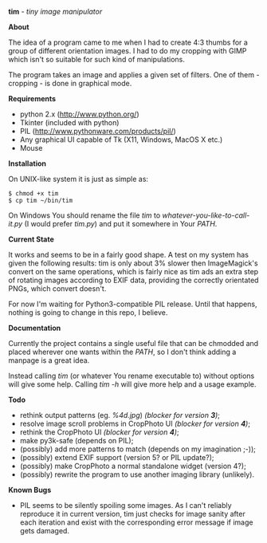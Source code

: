 **tim** - *tiny image manipulator*

**About**

The idea of a program came to me when I had to create 4:3 thumbs for a group of different orientation images. I had to do my cropping with GIMP which isn't so suitable for such kind of manipulations.

The program takes an image and applies a given set of filters. One of them - cropping - is done in graphical mode.

**Requirements**

 * python 2.x (http://www.python.org/)
 * Tkinter (included with python)
 * PIL (http://www.pythonware.com/products/pil/)
 * Any graphical UI capable of Tk (X11, Windows, MacOS X etc.)
 * Mouse

**Installation**

On UNIX-like system it is just as simple as:

	$ chmod +x tim
	$ cp tim ~/bin/tim

On Windows You should rename the file *tim* to *whatever-you-like-to-call-it.py* (I would prefer *tim.py*) and put it somewhere in Your *PATH*.

**Current State**

It works and seems to be in a fairly good shape. A test on my system has given the following results: tim is only about 3% slower then ImageMagick's convert on the same operations, which is fairly nice as tim ads an extra step of rotating images according to EXIF data, providing the correctly orientated PNGs, which convert doesn't.

For now I'm waiting for Python3-compatible PIL release. Until that happens, nothing is going to change in this repo, I believe.

**Documentation**

Currently the project contains a single useful file that can be chmodded and placed wherever one wants within the *PATH*, so I don't think adding a manpage is a great idea.

Instead calling *tim* (or whatever You rename executable to) without options will give some help. Calling *tim -h* will give more help and a usage example.

**Todo**

 * rethink output patterns (eg. *%4d.jpg*) *(blocker for version **3**)*;
 * resolve image scroll problems in CropPhoto UI *(blocker for version **4**)*;
 * rethink the CropPhoto UI *(blocker for version **4**)*;
 * make py3k-safe (depends on PIL);
 * (possibly) add more patterns to match (depends on my imagination ;-));
 * (possibly) extend EXIF support (version 5? or PIL update?);
 * (possibly) make CropPhoto a normal standalone widget (version 4?);
 * (possibly) rewrite the program to use another imaging library (unlikely).

**Known Bugs**

 * PIL seems to be silently spoiling some images. As I can't reliably reproduce it in current version, tim just checks for image sanity after each iteration and exist with the corresponding error message if image gets damaged.
